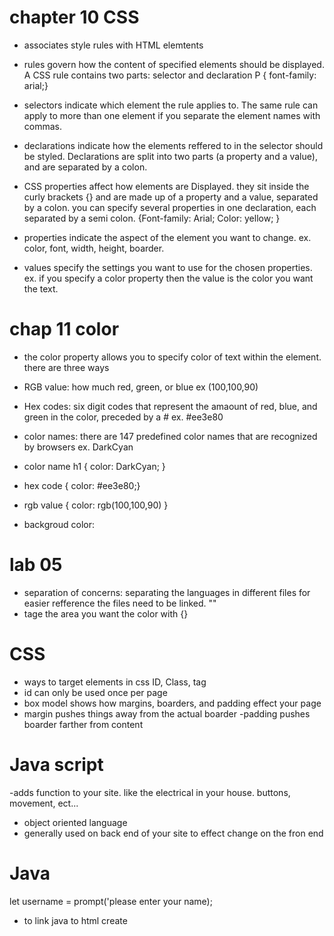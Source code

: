 # chapter 10 CSS
- associates style rules with HTML elemtents
- rules govern how the content of specified elements should be displayed.  A CSS rule contains two parts: selector and declaration
P {
    font-family: arial;}
- selectors indicate which element the rule applies to.  The same rule can apply to more than one element if you separate the element names with commas.  
- declarations indicate how the elements reffered to in the selector should be styled.  Declarations are split into two parts (a property and a value), and are separated by a colon. 
    
- CSS properties affect how elements are Displayed. they sit inside the curly brackets {} and are made up of a property and a value, separated by a colon.  you can specify several properties in one declaration, each separated by a semi colon.  {Font-family: Arial; Color: yellow; }
- properties indicate the aspect of the element you want to change.  ex. color, font, width, height, boarder.
- values specify the settings you want to use for the chosen properties. ex. if you specify a color property then the value is the color you want the text.

 # chap 11 color
 - the color property allows you to specify color of text within the element.  there are three ways
 - RGB value: how much red, green, or blue ex (100,100,90)
 - Hex codes: six digit codes that represent the amaount of red, blue, and green in the color, preceded by a # ex. #ee3e80
 - color names: there are 147 predefined color names that are recognized by browsers ex. DarkCyan

- color name h1  {
    color: DarkCyan;
}
- hex code {
    color: #ee3e80;}
- rgb value {
    color: rgb(100,100,90)
}

- backgroud color: 



# lab 05
- separation of concerns:  separating the languages in different files for easier refference
    the files need to be linked. "<link rel="style.css" type="text/css">"
- tage the area you want the color with {}

# CSS 
- ways to target elements in css
ID, Class, tag
- id can only be used once per page
- box model shows how margins, boarders, and padding effect your page
- margin pushes things away from the actual boarder
-padding pushes boarder farther from content

# Java script
-adds function to your site.  like the electrical in your house.  buttons, movement, ect...
- object oriented language
- generally used on back end of your site to effect change on the fron end


# Java
let username = prompt('please enter your name);
- to link java to html create <H2><script src="app1.js">script

- document.write(userName) 
- single = is an assignment opperator
- double == comparrison